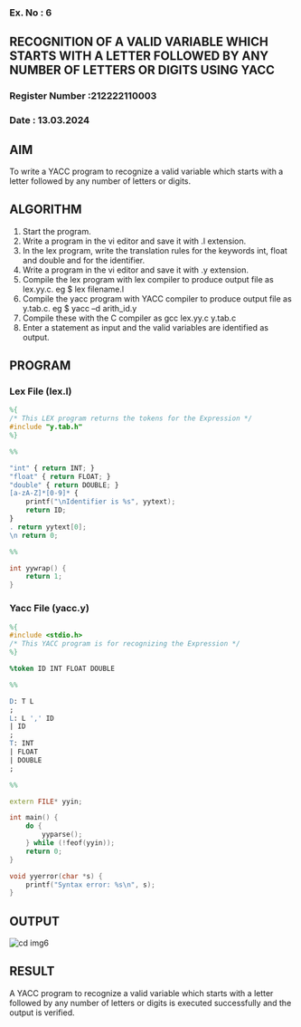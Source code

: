 ### Ex. No : 6	
## RECOGNITION OF A VALID VARIABLE WHICH STARTS WITH A LETTER FOLLOWED BY ANY NUMBER OF LETTERS OR DIGITS USING YACC
### Register Number :212222110003
### Date : 13.03.2024

## AIM   
To write a YACC program to recognize a valid variable which starts with a letter followed by any number of letters or digits.

## ALGORITHM
1.	Start the program.
2.	Write a program in the vi editor and save it with .l extension.
3.	In the lex program, write the translation rules for the keywords int, float and double and for the identifier.
4.	Write a program in the vi editor and save it with .y extension.
5.	Compile the lex program with lex compiler to produce output file as lex.yy.c. eg $ lex filename.l
6.	Compile the yacc program with YACC compiler to produce output file as y.tab.c. eg $ yacc –d arith_id.y
7.	Compile these with the C compiler as gcc lex.yy.c y.tab.c
8.	Enter a statement as input and the valid variables are identified as output.

## PROGRAM

### Lex File (lex.l)
```lex
%{
/* This LEX program returns the tokens for the Expression */
#include "y.tab.h"
%}

%%

"int" { return INT; }
"float" { return FLOAT; }
"double" { return DOUBLE; }
[a-zA-Z]*[0-9]* {
    printf("\nIdentifier is %s", yytext);
    return ID;
}
. return yytext[0];
\n return 0;

%%

int yywrap() {
    return 1;
}
```

### Yacc File (yacc.y)
```yacc
%{
#include <stdio.h>
/* This YACC program is for recognizing the Expression */
%}

%token ID INT FLOAT DOUBLE

%%

D: T L
;
L: L ',' ID
| ID
;
T: INT
| FLOAT
| DOUBLE
;

%%

extern FILE* yyin;

int main() {
    do {
        yyparse();
    } while (!feof(yyin));
    return 0;
}

void yyerror(char *s) {
    printf("Syntax error: %s\n", s);
}
```

## OUTPUT 

![cd img6](https://github.com/rifnasherine/19CS409-Compiler-Design-Lab/assets/119393279/b91422e6-83b5-406c-996f-f55f3c7bd5e9)

## RESULT
A  YACC program to recognize a valid variable which starts with a letter followed by any number of letters or digits is executed successfully and the output is verified.
